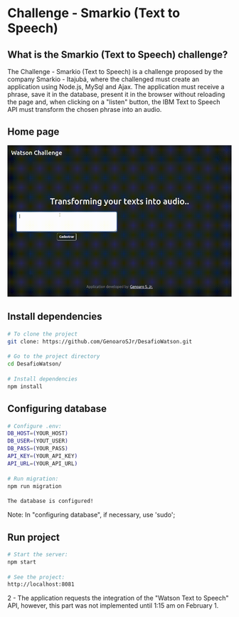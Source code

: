 # Challenge - Smarkio (Text to Speech)

## What is the Smarkio (Text to Speech) challenge?
The Challenge - Smarkio (Text to Speech) is a challenge proposed by the company Smarkio - Itajubá, where the challenged must create an application using Node.js, MySql and Ajax. The application must receive a phrase, save it in the database, present it in the browser without reloading the page and, when clicking on a "listen" button, the IBM Text to Speech API must transform the chosen phrase into an audio.

## Home page
![GIF_PAGE](capture.gif)


## Install dependencies
```sh
# To clone the project
git clone: https://github.com/GenoaroSJr/DesafioWatson.git

# Go to the project directory
cd DesafioWatson/

# Install dependencies
npm install
```

## Configuring database
```sh
# Configure .env: 
DB_HOST=(YOUR_HOST)
DB_USER=(YOUT_USER)
DB_PASS=(YOUR_PASS)
API_KEY=(YOUR_API_KEY)
API_URL=(YOUR_API_URL)

# Run migration:
npm run migration

The database is configured!
```
Note: In "configuring database", if necessary, use 'sudo';

## Run project 
```sh
# Start the server:
npm start

# See the project:
http://localhost:8081
```

2 - The application requests the integration of the "Watson Text to Speech" API, however, 
this part was not implemented until 1:15 am on February 1.



